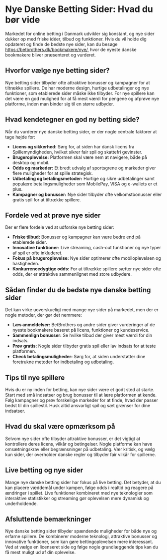 <!DOCTYPE html>
<html lang="da">
<head>
  <meta charset="UTF-8">
  <title>Nye Danske Betting Sider</title>
</head>
<body>

<h1>Nye Danske Betting Sider: Hvad du bør vide</h1>

<p>Markedet for online betting i Danmark udvikler sig konstant, og nye sider dukker op med friske idéer, tilbud og funktioner. Hvis du vil holde dig opdateret og finde de bedste nye sider, kan du besøge <a href="https://betbrothers.dk/bookmakere/nye/">https://betbrothers.dk/bookmakere/nye/</a>, hvor de nyeste danske bookmakere bliver præsenteret og vurderet.</p>

<h2>Hvorfor vælge nye betting sider?</h2>

<p>Nye betting sider tilbyder ofte attraktive bonusser og kampagner for at tiltrække spillere. De har moderne design, hurtige udbetalinger og nye funktioner, som etablerede sider måske ikke tilbyder. For nye spillere kan det være en god mulighed for at få mest værdi for pengene og afprøve nye platforme, inden man binder sig til en større udbyder.</p>

<h2>Hvad kendetegner en god ny betting side?</h2>

<p>Når du vurderer nye danske betting sider, er der nogle centrale faktorer at tage højde for:</p>

<ul>
  <li><strong>Licens og sikkerhed:</strong> Sørg for, at siden har dansk licens fra Spillemyndigheden, hvilket sikrer fair spil og skattefri gevinster.</li>
  <li><strong>Brugeroplevelse:</strong> Platformen skal være nem at navigere, både på desktop og mobil.</li>
  <li><strong>Odds og markeder:</strong> Et bredt udvalg af sportsgrene og markeder giver flere muligheder for at spille strategisk.</li>
  <li><strong>Udbetaling og betalingsmetoder:</strong> Hurtige og sikre udbetalinger samt populære betalingsmuligheder som MobilePay, VISA og e-wallets er et plus.</li>
  <li><strong>Kampagner og bonusser:</strong> Nye sider tilbyder ofte velkomstbonusser eller gratis spil for at tiltrække spillere.</li>
</ul>

<h2>Fordele ved at prøve nye sider</h2>

<p>Der er flere fordele ved at udforske nye betting sider:</p>

<ul>
  <li><strong>Friske tilbud:</strong> Bonusser og kampagner kan være bedre end på etablerede sider.</li>
  <li><strong>Innovative funktioner:</strong> Live streaming, cash-out funktioner og nye typer af spil er ofte inkluderet.</li>
  <li><strong>Fokus på brugeroplevelse:</strong> Nye sider optimerer ofte mobiloplevelsen og hastigheden.</li>
  <li><strong>Konkurrencedygtige odds:</strong> For at tiltrække spillere sætter nye sider ofte odds, der er attraktive sammenlignet med store udbydere.</li>
</ul>

<h2>Sådan finder du de bedste nye danske betting sider</h2>

<p>Det kan virke uoverskueligt med mange nye sider på markedet, men der er nogle metoder, der gør det nemmere:</p>

<ul>
  <li><strong>Læs anmeldelser:</strong> BetBrothers og andre sider giver vurderinger af de nyeste bookmakere baseret på licens, funktioner og kundeservice.</li>
  <li><strong>Sammenlign bonusser:</strong> Se hvilke tilbud der giver mest værdi for din indsats.</li>
  <li><strong>Prøv gratis:</strong> Nogle sider tilbyder gratis spil eller lav indsats for at teste platformen.</li>
  <li><strong>Check betalingsmuligheder:</strong> Sørg for, at siden understøtter dine foretrukne metoder for indbetaling og udbetaling.</li>
</ul>

<h2>Tips til nye spillere</h2>

<p>Hvis du er ny inden for betting, kan nye sider være et godt sted at starte. Start med små indsatser og brug bonusser til at lære platformen at kende. Følg kampagner og prøv forskellige markeder for at finde, hvad der passer bedst til din spillestil. Husk altid ansvarligt spil og sæt grænser for dine indsatser.</p>

<h2>Hvad du skal være opmærksom på</h2>

<p>Selvom nye sider ofte tilbyder attraktive bonusser, er det vigtigt at kontrollere deres licens, vilkår og betingelser. Nogle platforme kan have omsætningskrav eller begrænsninger på udbetaling. Vær kritisk, og vælg kun sider, der overholder danske regler og tilbyder fair vilkår for spillerne.</p>

<h2>Live betting og nye sider</h2>

<p>Mange nye danske betting sider har fokus på live betting. Det betyder, at du kan placere væddemål under kampen, følge odds i realtid og reagere på ændringer i spillet. Live funktioner kombineret med nye teknologier som interaktive statistikker og streaming gør oplevelsen mere dynamisk og underholdende.</p>

<h2>Afsluttende bemærkninger</h2>

<p>Nye danske betting sider tilbyder spændende muligheder for både nye og erfarne spillere. De kombinerer moderne teknologi, attraktive bonusser og innovative funktioner, som kan gøre bettingoplevelsen mere interessant. Ved at vælge en licenseret side og følge nogle grundlæggende tips kan du få mest muligt ud af din oplevelse. 

</body>
</html>